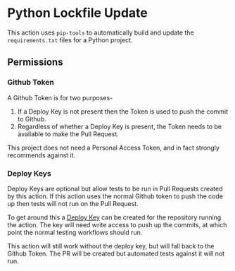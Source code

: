 # Python Lockfile Update

This action uses `pip-tools` to automatically build and update the `requirements.txt` files for a Python project.

## Permissions

### Github Token

A Github Token is for two purposes-

1. If a Deploy Key is not present then the Token is used to push the commit to Github.
2. Regardless of whether a Deploy Key is present, the Token needs to be available to make the Pull Request.

This project does not need a Personal Access Token, and in fact strongly recommends against it.

### Deploy Keys

Deploy Keys are optional but allow tests to be run in Pull Requests created by this action. If this action uses the normal Github token to push the code up then tests will not run on the Pull Request.

To get around this a [Deploy Key](https://docs.github.com/en/developers/overview/managing-deploy-keys) can be created for the repository running the action. The key will need write access to push up the commits, at which point the normal testing workflows should run.

This action will still work without the deploy key, but will fall back to the Github Token. The PR will be created but automated tests against it will not run.
